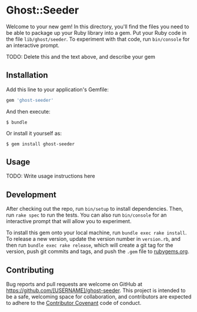 # Ghost::Seeder

Welcome to your new gem! In this directory, you'll find the files you need to be able to package up your Ruby library into a gem. Put your Ruby code in the file `lib/ghost/seeder`. To experiment with that code, run `bin/console` for an interactive prompt.

TODO: Delete this and the text above, and describe your gem

## Installation

Add this line to your application's Gemfile:

```ruby
gem 'ghost-seeder'
```

And then execute:

    $ bundle

Or install it yourself as:

    $ gem install ghost-seeder

## Usage

TODO: Write usage instructions here

## Development

After checking out the repo, run `bin/setup` to install dependencies. Then, run `rake spec` to run the tests. You can also run `bin/console` for an interactive prompt that will allow you to experiment.

To install this gem onto your local machine, run `bundle exec rake install`. To release a new version, update the version number in `version.rb`, and then run `bundle exec rake release`, which will create a git tag for the version, push git commits and tags, and push the `.gem` file to [rubygems.org](https://rubygems.org).

## Contributing

Bug reports and pull requests are welcome on GitHub at https://github.com/[USERNAME]/ghost-seeder. This project is intended to be a safe, welcoming space for collaboration, and contributors are expected to adhere to the [Contributor Covenant](http://contributor-covenant.org) code of conduct.

